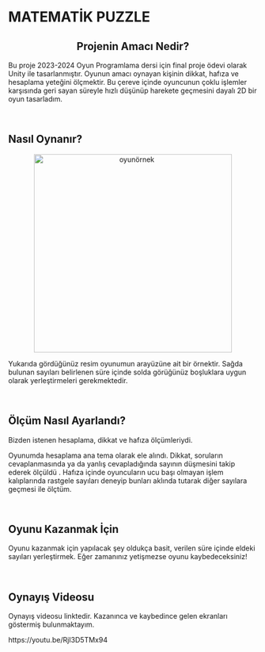 # MATEMATİK PUZZLE
<div style="text-align: center;">
  <h2>Projenin Amacı Nedir?</h2>
</div>
<p> Bu proje 2023-2024 Oyun Programlama dersi için final proje ödevi olarak Unity ile tasarlanmıştır. Oyunun amacı oynayan kişinin dikkat, hafıza ve hesaplama yeteğini ölçmektir. Bu çereve içinde oyuncunun çoklu işlemler karşısında geri sayan süreyle hızlı düşünüp harekete geçmesini dayalı 2D bir oyun tasarladım.</p>
<br>
<div style="overflow: auto;">
<h2>Nasıl Oynanır?</h2>
	<p align="center">
   <img src="https://github.com/githubmerve/FinalOdevi/assets/114523775/cbae0e81-0af5-4a7c-b412-29ad3e1b6df1" alt="oyunörnek"  width="400">
</p>
	 <p>Yukarıda gördüğünüz resim oyunumun arayüzüne ait bir örnektir. Sağda bulunan sayıları belirlenen süre içinde solda görüğünüz boşluklara uygun olarak yerleştirmeleri gerekmektedir. </p> </div>
  <br>
  <h2>Ölçüm Nasıl Ayarlandı?</h2>
  <p> Bizden istenen hesaplama, dikkat ve hafıza ölçümleriydi.</p> 
	<p>  Oyunumda hesaplama ana tema olarak ele alındı. Dikkat, soruların cevaplanmasında ya da yanlış cevapladığında sayının düşmesini takip ederek ölçüldü . Hafıza içinde oyuncuların ucu başı olmayan işlem kalıplarında rastgele sayıları deneyip bunları aklında tutarak diğer sayılara geçmesi ile ölçtüm. </p>
 <br>
 <h2>Oyunu Kazanmak İçin</h2>
 <p>Oyunu kazanmak için yapılacak şey oldukça basit, verilen süre içinde eldeki sayıları yerleştirmek. Eğer zamanınız yetişmezse oyunu kaybedeceksiniz!</p>
 <br>
  <h2>Oynayış Videosu</h2>
 
 <p>Oynayış videosu linktedir. Kazanınca ve kaybedince gelen ekranları göstermiş bulunmaktayım.</p>
  https://youtu.be/RjI3D5TMx94

